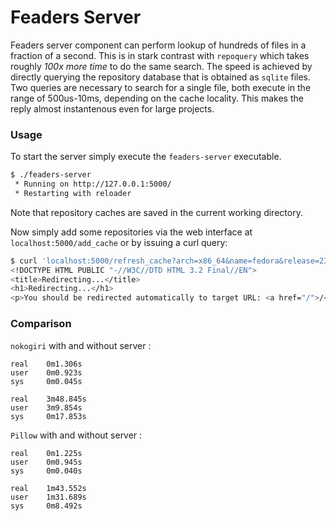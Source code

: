 # Feaders Server
Feaders server component can perform lookup of hundreds of files in a fraction of a second.
This is in stark contrast with `repoquery` which takes roughly *100x more time* to do the same search.
The speed is achieved by directly querying the repository database that is obtained as `sqlite` files.
Two queries are necessary to search for a single file, both execute in the range of 500us-10ms, depending
on the cache locality.
This makes the reply almost instantenous even for large projects.

### Usage

To start the server simply execute the `feaders-server` executable.

```bash
$ ./feaders-server
 * Running on http://127.0.0.1:5000/
 * Restarting with reloader
```

Note that repository caches are saved in the current working directory. 

Now simply add some repositories via the web interface at `localhost:5000/add_cache` or by issuing a curl query:

```bash
$ curl 'localhost:5000/refresh_cache?arch=x86_64&name=fedora&release=23&type=fedora'
<!DOCTYPE HTML PUBLIC "-//W3C//DTD HTML 3.2 Final//EN">
<title>Redirecting...</title>
<h1>Redirecting...</h1>
<p>You should be redirected automatically to target URL: <a href="/">/</a>.  If not click the link.
```

### Comparison

`nokogiri` with and without server :

```
real    0m1.306s
user    0m0.923s
sys     0m0.045s

real    3m48.845s
user    3m9.854s
sys     0m17.853s
```

`Pillow` with and without server :

```
real    0m1.225s
user    0m0.945s
sys     0m0.040s

real    1m43.552s
user    1m31.689s
sys     0m8.492s
```
